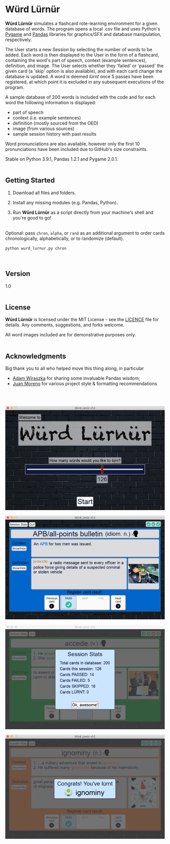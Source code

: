 # Würd Lürnür

__Würd Lürnür__ simulates a flashcard rote-learning environment for a given database of words. The program opens a local .csv file and uses Python's [Pygame](https://www.pygame.org/) and [Pandas](https://pandas.pydata.org/) libraries for graphics/SFX and database manipulation, respectively.

The User starts a new Session by selecting the number of words to be added. Each word is then displayed to the User in the form of a flashcard, containing the word's part of speech, context (example sentences), definition, and image. The User selects whether they 'failed' or 'passed' the given card (a 'skip' option is also available), and with each card change the database is updated. A word is deemed *lürnt* once 5 passes have been registered, at which point it is excluded in any subsequent executions of the program.

A sample database of 200 words is included with the code and for each word the following information is displayed:
* part of speech
* context (i.e. example sentences)
* definition (mostly sourced from the OED)
* image (from various sources)
* sample session history with past results

Word pronunciations are also available, however only the first 10 pronunciations have been included due to GitHub's size constraints.

Stable on Python 3.9.1, Pandas 1.2.1 and Pygame 2.0.1.
<br/><br/>

## Getting Started

1) Download all files and folders.

2) Install any missing modules (e.g. Pandas, Python).

3) Run __Würd Lürnür__ as a script directly from your machine's shell and you're good to go!
<br/><br/>

Optional: pass ```chron```, ```alpha```, or ```rand``` as an additional argument to order cards chronologically, alphabetically, or to randomize (default).

```
python wurd_lurnur.py chron
```


<br/>

## Version

1.0
<br/><br/>

## License

__Würd Lürnür__ is licensed under the MIT License - see the [LICENCE](LICENSE "MIT License") file for details. Any comments, suggestions, and forks welcome.

All word images included are for demonstrative purposes only.
<br/><br/>

## Acknowledgments

Big thank you to all who helped move this thing along, in particular

* [Adam Wiraszka](https://github.com/wiraszka "Adam's Github page") for sharing some invaluable Pandas wisdom;
* [Juan Moreno](https://github.com/juansolu "Juan's Github page") for various project style & formatting recommendations

<br/><br/>

![Würd Lürnür Screenshot 1](screenshots/wl_1.png "Würd Lürnür Screenshot")

![Würd Lürnür Screenshot 2](screenshots/wl_2.png "Würd Lürnür Screenshot")

![Würd Lürnür Screenshot 3](screenshots/wl_3.png "Würd Lürnür Screenshot")

![Würd Lürnür Screenshot 4](screenshots/wl_4.png "Würd Lürnür Screenshot")


